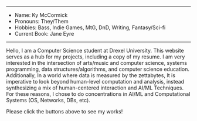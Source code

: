 - - -
*   Name: Ky McCormick
*   Pronouns: They/Them
*   Hobbies: Bass, Indie Games, MtG, DnD, Writing, Fantasy/Sci-fi
*   Current Book: Jane Eyre

- - -

Hello, I am a Computer Science student at Drexel University. This website serves as a hub for my projects, including a copy of my resume. I am very interested in the intersection of arts/music and computer science, systems programming, data structures/algorithms, and computer science education. Additionally, In a world where data is measured by the zettabytes, It is imperative to look beyond human-level computation and analysis, instead synthesizing a mix of human-centered interaction and AI/ML Techniques. For these reasons, I chose to do concentrations in AI/ML and Computational Systems (OS, Networks, DBs, etc).

Please click the buttons above to see my works!